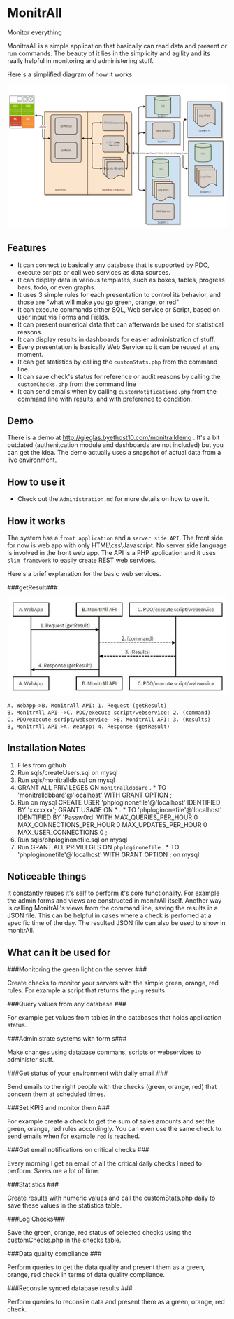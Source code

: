 MonitrAll
=========

Monitor everything

MonitraAll is a simple application that basically can read data and present or run commands. The beauty of it lies in the simplicity and agility and its really helpful in monitoring and administering stuff. 

Here's a simplified diagram of how it works:

![Business Logic](MonitrAll_Business_Logic.jpg)

Features
--------

- It can connect to basically any database that is supported by PDO, execute scripts or call web services as data sources. 
- It can display data in various templates, such as boxes, tables, progress bars, todo, or even graphs. 
- It uses 3 simple rules for each presentation to control its behavior, and those are "what will make you go green, orange, or red"
- It can execute commands either SQL, Web service or Script, based on user input via Forms and Fields.
- It can present numerical data that can afterwards be used for statistical reasons.
- It can display results in dashboards for easier administration of stuff. 
- Every presentation is basically Web Service so it can be reused at any moment.
- It can get statistics by calling the `customStats.php` from the command line.
- It can save check's status for reference or audit reasons by calling the `customChecks.php` from the command line
- It can send emails when by calling `customMotifications.php` from the command line with results, and with preference to condition.

Demo
-----

There is a demo at http://gieglas.byethost10.com/monitralldemo . It's a bit outdated (authenitcation module and dashboards are not included) but you can get the idea. The demo actually uses a snapshot of actual data from a live environment. 

How to use it
-------------

- Check out the `Administration.md` for more details on how to use it. 

How it works
-----------------

The system has a `front application` and a `server side API`. The front side for now is web app with only HTML\css\Javascript. No server side language is involved in the front web app. The API is a PHP application and it uses `slim framework` to easily create REST web services.

Here's a brief explanation for the basic web services. 

###getResult###

![Diagram](MonitrAll_Diagram.jpg)

```sequence
A. WebApp->B. MonitrAll API: 1. Request (getResult)
B. MonitrAll API-->C. PDO/execute script/webservice: 2. (command)
C. PDO/execute script/webservice-->B. MonitrAll API: 3. (Results)
B, MonitrAll API->A. WebApp: 4. Response (getResult)
```

Installation Notes
------------------

1. Files from github
2. Run sqls/createUsers.sql on mysql
3. Run sqls/monitralldb.sql on mysql
4. GRANT ALL PRIVILEGES ON  `monitralldbbare` . * TO  'monitralldbbare'@'localhost' WITH GRANT OPTION ;
5. Run on mysql
    CREATE USER 'phploginonefile'@'localhost' IDENTIFIED BY  'xxxxxxx';
    GRANT USAGE ON * . * TO  'phploginonefile'@'localhost' IDENTIFIED BY  'Passw0rd' WITH MAX_QUERIES_PER_HOUR 0 MAX_CONNECTIONS_PER_HOUR 0 MAX_UPDATES_PER_HOUR 0 MAX_USER_CONNECTIONS 0 ;
6. Run sqls/phploginonefile.sql on mysql
7. Run GRANT ALL PRIVILEGES ON  `phploginonefile` . * TO  'phploginonefile'@'localhost' WITH GRANT OPTION ; on mysql


Noticeable things 
-----------------

It constantly reuses it's self to perform it's core functionality. 
For example the admin forms and views are constructed in monitrAll itself. 
Another way is calling MonitrAll's views from the command line, saving the results in a JSON file. This can be helpful in cases where a check is perfomed at a specific time of the day. The resulted JSON file can also be used to show in monitrAll.

What can it be used for
------------------------

###Monitoring the green light on the server ###

Create checks to monitor your servers with the simple green, orange, red rules. For example a script that returns the `ping` results. 

###Query values from any database ###

For example get values from tables in the databases that holds application status. 

###Administrate systems with form s###

Make changes using database commans, scripts or webservices to administer stuff.

###Get status of your environment with daily email ###

Send emails to the right people with the checks (green, orange, red) that concern them at scheduled times. 

###Set KPIS and monitor them ###

For example create a check to get the sum of sales amounts and set the green, orange, red rules accordingly. You can even use the same check to send emails when for example `red` is reached. 

###Get email notifications on critical checks ###

Every morning I get an email of all the critical daily checks I need to perform. Saves me a lot of time.

###Statistics ###

Create results with numeric values and call the customStats.php daily to save these values in the statistics table. 

###Log Checks###

Save the green, orange, red status of selected checks using the customChecks.php in the checks table.

###Data quality compliance ###

Perform queries to get the data quality and present them as a green, orange, red check in terms of data quality compliance. 

###Reconsile synced database results ###

Perform queries to reconsile data and present them as a green, orange, red check. 

